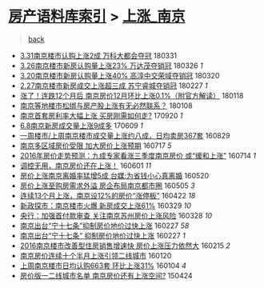 [房产语料库索引](../../README.md)  > [上涨_南京](上涨_南京.md)
====
> [back](../README.md)

- [3.31南京楼市认购上涨2成 万科大都会夺冠](http://jkwz.applinzi.com/ittc/7086753459598787590.html#3.31%E5%8D%97%E4%BA%AC%E6%A5%BC%E5%B8%82%E8%AE%A4%E8%B4%AD%E4%B8%8A%E6%B6%A82%E6%88%90+%E4%B8%87%E7%A7%91%E5%A4%A7%E9%83%BD%E4%BC%9A%E5%A4%BA%E5%86%A0) 180331  
- [3.26南京楼市新房认购量上涨23% 万达茂夺销冠](http://jkwz.applinzi.com/ittc/7084908792397693969.html#3.26%E5%8D%97%E4%BA%AC%E6%A5%BC%E5%B8%82%E6%96%B0%E6%88%BF%E8%AE%A4%E8%B4%AD%E9%87%8F%E4%B8%8A%E6%B6%A823%25+%E4%B8%87%E8%BE%BE%E8%8C%82%E5%A4%BA%E9%94%80%E5%86%A0) 180326 *1* 
- [3.20南京楼市新房认购量上涨40% 高淳中交荣域夺销冠](http://jkwz.applinzi.com/ittc/7082679376317776912.html#3.20%E5%8D%97%E4%BA%AC%E6%A5%BC%E5%B8%82%E6%96%B0%E6%88%BF%E8%AE%A4%E8%B4%AD%E9%87%8F%E4%B8%8A%E6%B6%A840%25+%E9%AB%98%E6%B7%B3%E4%B8%AD%E4%BA%A4%E8%8D%A3%E5%9F%9F%E5%A4%BA%E9%94%80%E5%86%A0) 180320  
- [2.27南京楼市新房成交上涨超三成 苏宁睿城夺销冠](http://jkwz.applinzi.com/ittc/7074872112374613002.html#2.27%E5%8D%97%E4%BA%AC%E6%A5%BC%E5%B8%82%E6%96%B0%E6%88%BF%E6%88%90%E4%BA%A4%E4%B8%8A%E6%B6%A8%E8%B6%85%E4%B8%89%E6%88%90+%E8%8B%8F%E5%AE%81%E7%9D%BF%E5%9F%8E%E5%A4%BA%E9%94%80%E5%86%A0) 180227 *1* 
- [涨了！连跌12个月后 南京房价12月环比上涨0.1%（附官方解读）](http://jkwz.applinzi.com/ittc/7059954950103106567.html#%E6%B6%A8%E4%BA%86%EF%BC%81%E8%BF%9E%E8%B7%8C12%E4%B8%AA%E6%9C%88%E5%90%8E+%E5%8D%97%E4%BA%AC%E6%88%BF%E4%BB%B712%E6%9C%88%E7%8E%AF%E6%AF%94%E4%B8%8A%E6%B6%A80.1%25%EF%BC%88%E9%99%84%E5%AE%98%E6%96%B9%E8%A7%A3%E8%AF%BB%EF%BC%89) 180118  
- [南京等地楼市松绑与房产股上涨有无必然联系？](http://jkwz.applinzi.com/ittc/7056262168134026256.html#%E5%8D%97%E4%BA%AC%E7%AD%89%E5%9C%B0%E6%A5%BC%E5%B8%82%E6%9D%BE%E7%BB%91%E4%B8%8E%E6%88%BF%E4%BA%A7%E8%82%A1%E4%B8%8A%E6%B6%A8%E6%9C%89%E6%97%A0%E5%BF%85%E7%84%B6%E8%81%94%E7%B3%BB%EF%BC%9F) 180108  
- [南京首套房利率大幅上涨 买房刚需如何走?](http://jkwz.applinzi.com/ittc/7015357556971799568.html#%E5%8D%97%E4%BA%AC%E9%A6%96%E5%A5%97%E6%88%BF%E5%88%A9%E7%8E%87%E5%A4%A7%E5%B9%85%E4%B8%8A%E6%B6%A8+%E4%B9%B0%E6%88%BF%E5%88%9A%E9%9C%80%E5%A6%82%E4%BD%95%E8%B5%B0%3F) 170920 *1* 
- [6.8南京新房成交量上涨9成多](http://jkwz.applinzi.com/ittc/6977101773327041541.html#6.8%E5%8D%97%E4%BA%AC%E6%96%B0%E6%88%BF%E6%88%90%E4%BA%A4%E9%87%8F%E4%B8%8A%E6%B6%A89%E6%88%90%E5%A4%9A) 170609 *1* 
- [一周楼市/上周南京楼市成交量上涨约八成，日均卖房367套](http://jkwz.applinzi.com/ittc/6871717093598299141.html#%E4%B8%80%E5%91%A8%E6%A5%BC%E5%B8%82%2F%E4%B8%8A%E5%91%A8%E5%8D%97%E4%BA%AC%E6%A5%BC%E5%B8%82%E6%88%90%E4%BA%A4%E9%87%8F%E4%B8%8A%E6%B6%A8%E7%BA%A6%E5%85%AB%E6%88%90%EF%BC%8C%E6%97%A5%E5%9D%87%E5%8D%96%E6%88%BF367%E5%A5%97) 160829  
- [南京多区域房价受限 加大房价上涨预期](http://jkwz.applinzi.com/ittc/6855804437188314116.html#%E5%8D%97%E4%BA%AC%E5%A4%9A%E5%8C%BA%E5%9F%9F%E6%88%BF%E4%BB%B7%E5%8F%97%E9%99%90+%E5%8A%A0%E5%A4%A7%E6%88%BF%E4%BB%B7%E4%B8%8A%E6%B6%A8%E9%A2%84%E6%9C%9F) 160717 *5* 
- [2016年房价走势预测：九成专家看涨三季度南京房价 或“缓和上涨”](http://jkwz.applinzi.com/ittc/6854767293288154116.html#2016%E5%B9%B4%E6%88%BF%E4%BB%B7%E8%B5%B0%E5%8A%BF%E9%A2%84%E6%B5%8B%EF%BC%9A%E4%B9%9D%E6%88%90%E4%B8%93%E5%AE%B6%E7%9C%8B%E6%B6%A8%E4%B8%89%E5%AD%A3%E5%BA%A6%E5%8D%97%E4%BA%AC%E6%88%BF%E4%BB%B7+%E6%88%96%E2%80%9C%E7%BC%93%E5%92%8C%E4%B8%8A%E6%B6%A8%E2%80%9D) 160714 *1* 
- [调控无用，南京房价还在上涨！](http://jkwz.applinzi.com/ittc/6838680221410395140.html#%E8%B0%83%E6%8E%A7%E6%97%A0%E7%94%A8%EF%BC%8C%E5%8D%97%E4%BA%AC%E6%88%BF%E4%BB%B7%E8%BF%98%E5%9C%A8%E4%B8%8A%E6%B6%A8%EF%BC%81) 160601 *11* 
- [房价上涨南京离婚率猛增5成 台媒:为省钱小心真离婚](http://jkwz.applinzi.com/ittc/6834250965766898693.html#%E6%88%BF%E4%BB%B7%E4%B8%8A%E6%B6%A8%E5%8D%97%E4%BA%AC%E7%A6%BB%E5%A9%9A%E7%8E%87%E7%8C%9B%E5%A2%9E5%E6%88%90+%E5%8F%B0%E5%AA%92%3A%E4%B8%BA%E7%9C%81%E9%92%B1%E5%B0%8F%E5%BF%83%E7%9C%9F%E7%A6%BB%E5%A9%9A) 160520  
- [房价上涨至购房需求外溢 房企布局南京都市圈](http://jkwz.applinzi.com/ittc/6828692706725200900.html#%E6%88%BF%E4%BB%B7%E4%B8%8A%E6%B6%A8%E8%87%B3%E8%B4%AD%E6%88%BF%E9%9C%80%E6%B1%82%E5%A4%96%E6%BA%A2+%E6%88%BF%E4%BC%81%E5%B8%83%E5%B1%80%E5%8D%97%E4%BA%AC%E9%83%BD%E5%B8%82%E5%9C%88) 160505 *3* 
- [连续13个月上涨，南京设12%的房价“涨停板”](http://jkwz.applinzi.com/ittc/6823893718595535876.html#%E8%BF%9E%E7%BB%AD13%E4%B8%AA%E6%9C%88%E4%B8%8A%E6%B6%A8%EF%BC%8C%E5%8D%97%E4%BA%AC%E8%AE%BE12%25%E7%9A%84%E6%88%BF%E4%BB%B7%E2%80%9C%E6%B6%A8%E5%81%9C%E6%9D%BF%E2%80%9D) 160422 *18* 
- [新政探市：南京楼市火爆 新房成交上涨61%](http://jkwz.applinzi.com/ittc/6814969588580090885.html#%E6%96%B0%E6%94%BF%E6%8E%A2%E5%B8%82%EF%BC%9A%E5%8D%97%E4%BA%AC%E6%A5%BC%E5%B8%82%E7%81%AB%E7%88%86+%E6%96%B0%E6%88%BF%E6%88%90%E4%BA%A4%E4%B8%8A%E6%B6%A861%25) 160329 *10* 
- [央行：加强首付款审查 关注南京苏州房价上涨风险](http://jkwz.applinzi.com/ittc/6814640614800884740.html#%E5%A4%AE%E8%A1%8C%EF%BC%9A%E5%8A%A0%E5%BC%BA%E9%A6%96%E4%BB%98%E6%AC%BE%E5%AE%A1%E6%9F%A5+%E5%85%B3%E6%B3%A8%E5%8D%97%E4%BA%AC%E8%8B%8F%E5%B7%9E%E6%88%BF%E4%BB%B7%E4%B8%8A%E6%B6%A8%E9%A3%8E%E9%99%A9) 160328 *10* 
- [南京出台“宁十七条”抑制房价地价过快上涨](http://jkwz.applinzi.com/ittc/6803428779263263749.html#%E5%8D%97%E4%BA%AC%E5%87%BA%E5%8F%B0%E2%80%9C%E5%AE%81%E5%8D%81%E4%B8%83%E6%9D%A1%E2%80%9D%E6%8A%91%E5%88%B6%E6%88%BF%E4%BB%B7%E5%9C%B0%E4%BB%B7%E8%BF%87%E5%BF%AB%E4%B8%8A%E6%B6%A8) 160227 *58* 
- [南京出台“宁十七条” 抑制房价地价过快上涨](http://jkwz.applinzi.com/ittc/6803420976352068612.html#%E5%8D%97%E4%BA%AC%E5%87%BA%E5%8F%B0%E2%80%9C%E5%AE%81%E5%8D%81%E4%B8%83%E6%9D%A1%E2%80%9D+%E6%8A%91%E5%88%B6%E6%88%BF%E4%BB%B7%E5%9C%B0%E4%BB%B7%E8%BF%87%E5%BF%AB%E4%B8%8A%E6%B6%A8) 160227 *1* 
- [2016南京楼市改善型住房销售增速快 房价上涨压力依然大](http://jkwz.applinzi.com/ittc/6798958495508464645.html#2016%E5%8D%97%E4%BA%AC%E6%A5%BC%E5%B8%82%E6%94%B9%E5%96%84%E5%9E%8B%E4%BD%8F%E6%88%BF%E9%94%80%E5%94%AE%E5%A2%9E%E9%80%9F%E5%BF%AB+%E6%88%BF%E4%BB%B7%E4%B8%8A%E6%B6%A8%E5%8E%8B%E5%8A%9B%E4%BE%9D%E7%84%B6%E5%A4%A7) 160215 *2* 
- [南京房价连续十个半月上涨引领二线城市](http://jkwz.applinzi.com/ittc/6789473569457308676.html#%E5%8D%97%E4%BA%AC%E6%88%BF%E4%BB%B7%E8%BF%9E%E7%BB%AD%E5%8D%81%E4%B8%AA%E5%8D%8A%E6%9C%88%E4%B8%8A%E6%B6%A8%E5%BC%95%E9%A2%86%E4%BA%8C%E7%BA%BF%E5%9F%8E%E5%B8%82) 160120  
- [上周南京楼市日均认购663套 环比上涨31%](http://jkwz.applinzi.com/ittc/6783387037038281733.html#%E4%B8%8A%E5%91%A8%E5%8D%97%E4%BA%AC%E6%A5%BC%E5%B8%82%E6%97%A5%E5%9D%87%E8%AE%A4%E8%B4%AD663%E5%A5%97+%E7%8E%AF%E6%AF%94%E4%B8%8A%E6%B6%A831%25) 160104 *4* 
- [房价版一二线城市名单 南京房价还有上涨空间?](http://jkwz.applinzi.com/ittc/547650611405643956.html#%E6%88%BF%E4%BB%B7%E7%89%88%E4%B8%80%E4%BA%8C%E7%BA%BF%E5%9F%8E%E5%B8%82%E5%90%8D%E5%8D%95+%E5%8D%97%E4%BA%AC%E6%88%BF%E4%BB%B7%E8%BF%98%E6%9C%89%E4%B8%8A%E6%B6%A8%E7%A9%BA%E9%97%B4%3F) 150424  
